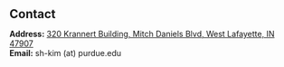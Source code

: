 <h1 id="contact"></h1>

<h2 style="margin: 0px 0px 10px;">Contact</h2>

<p><strong>Address:</strong> <a href="https://business.purdue.edu/">320 Krannert Building, Mitch Daniels Blvd, West Lafayette, IN 47907</a>
<br />
<strong>Email:</strong> <email>sh-kim (at) purdue.edu</email>